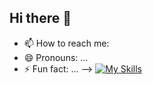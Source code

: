 ## Hi there 👋

- 📫 How to reach me: 
- 😄 Pronouns: ...
- ⚡ Fun fact: ...
--> [![My Skills](https://skillicons.dev/icons?i=aws,terraform,docker,python,bash,linux,homeassistant)](https://skillicons.dev)
